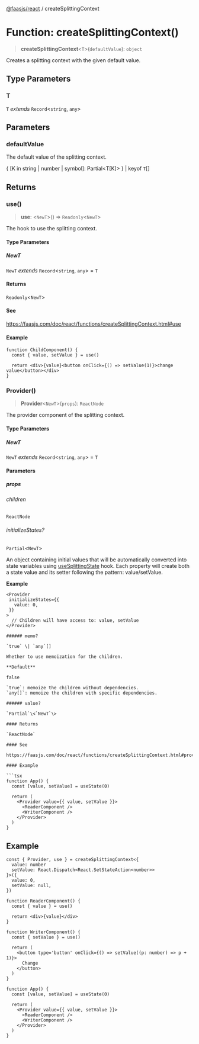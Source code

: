 [@faasjs/react](../README.md) / createSplittingContext

# Function: createSplittingContext()

> **createSplittingContext**\<`T`\>(`defaultValue`): `object`

Creates a splitting context with the given default value.

## Type Parameters

### T

`T` *extends* `Record`\<`string`, `any`\>

## Parameters

### defaultValue

The default value of the splitting context.

\{ \[K in string \| number \| symbol\]: Partial\<T\[K\]\> \} | keyof `T`[]

## Returns

### use()

> **use**: \<`NewT`\>() => `Readonly`\<`NewT`\>

The hook to use the splitting context.

#### Type Parameters

##### NewT

`NewT` *extends* `Record`\<`string`, `any`\> = `T`

#### Returns

`Readonly`\<`NewT`\>

#### See

https://faasjs.com/doc/react/functions/createSplittingContext.html#use

#### Example

```tsx
function ChildComponent() {
  const { value, setValue } = use()

  return <div>{value}<button onClick={() => setValue(1)}>change value</button></div>
}
```

### Provider()

> **Provider**\<`NewT`\>(`props`): `ReactNode`

The provider component of the splitting context.

#### Type Parameters

##### NewT

`NewT` *extends* `Record`\<`string`, `any`\> = `T`

#### Parameters

##### props

###### children

`ReactNode`

###### initializeStates?

`Partial`\<`NewT`\>

An object containing initial values that will be automatically converted into state variables using [useSplittingState](useSplittingState.md) hook. Each property will create both a state value and its setter following the pattern: value/setValue.

**Example**

```tsx
<Provider
 initializeStates={{
   value: 0,
 }}
>
  // Children will have access to: value, setValue
</Provider>

###### memo?

`true` \| `any`[]

Whether to use memoization for the children.

**Default**

false

`true`: memoize the children without dependencies.
`any[]`: memoize the children with specific dependencies.

###### value?

`Partial`\<`NewT`\>

#### Returns

`ReactNode`

#### See

https://faasjs.com/doc/react/functions/createSplittingContext.html#provider

#### Example

```tsx
function App() {
  const [value, setValue] = useState(0)

  return (
    <Provider value={{ value, setValue }}>
      <ReaderComponent />
      <WriterComponent />
    </Provider>
  )
}
```

## Example

```tsx
const { Provider, use } = createSplittingContext<{
  value: number
  setValue: React.Dispatch<React.SetStateAction<number>>
}>({
  value: 0,
  setValue: null,
})

function ReaderComponent() {
  const { value } = use()

  return <div>{value}</div>
}

function WriterComponent() {
  const { setValue } = use()

  return (
    <button type='button' onClick={() => setValue((p: number) => p + 1)}>
      Change
    </button>
  )
}

function App() {
  const [value, setValue] = useState(0)

  return (
    <Provider value={{ value, setValue }}>
      <ReaderComponent />
      <WriterComponent />
    </Provider>
  )
}
```
